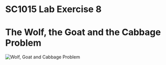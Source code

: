 # SC1015 Lab Exercise 8
# The Wolf, the Goat and the Cabbage Problem

![Wolf, Goat and Cabbage Problem](https://www.glinskns.ie/wp-content/uploads/2016/10/wolf2.jpg)